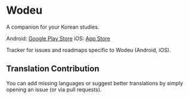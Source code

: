 Wodeu
=====
A companion for your Korean studies.

Android: [Google Play Store](https://play.google.com/store/apps/details?id=org.gimu.wodeuapp)
iOS: [App Store](https://itunes.apple.com/us/app/wodeu-learn-korean-by-reading/id1440377853?mt=8)

Tracker for issues and roadmaps specific to Wodeu (Android, iOS).

## Translation Contribution
You can add missing languages or suggest better translations by simply opening an issue (or via pull requests).
